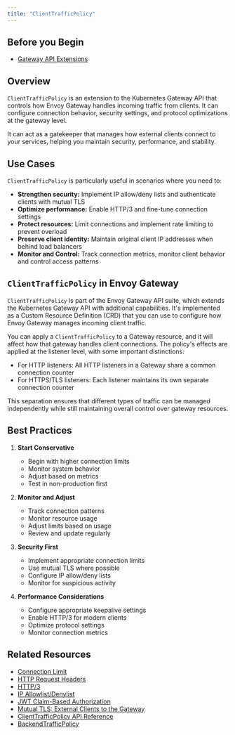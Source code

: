 ```yaml
---
title: "ClientTrafficPolicy"
---
```

## Before you Begin
- [Gateway API Extensions](gateway-api-extensions.md)

## Overview

`ClientTrafficPolicy` is an extension to the Kubernetes Gateway API that controls how Envoy Gateway handles incoming traffic from clients. It can configure connection behavior, security settings, and protocol optimizations at the gateway level.

It can act as a gatekeeper that manages how external clients connect to your services, helping you maintain security, performance, and stability.

## Use Cases

`ClientTrafficPolicy` is particularly useful in scenarios where you need to:

- **Strengthen security:** Implement IP allow/deny lists and authenticate clients with mutual TLS
- **Optimize performance:** Enable HTTP/3 and fine-tune connection settings
- **Protect resources:** Limit connections and implement rate limiting to prevent overload
- **Preserve client identity:** Maintain original client IP addresses when behind load balancers
- **Monitor and Control:** Track connection metrics, monitor client behavior and control access patterns

## `ClientTrafficPolicy` in Envoy Gateway

`ClientTrafficPolicy` is part of the Envoy Gateway API suite, which extends the Kubernetes Gateway API with additional capabilities. It's implemented as a Custom Resource Definition (CRD) that you can use to configure how Envoy Gateway manages incoming client traffic.

You can apply a `ClientTrafficPolicy` to a Gateway resource, and it will affect how that gateway handles client connections. The policy's effects are applied at the listener level, with some important distinctions:

- For HTTP listeners: All HTTP listeners in a Gateway share a common connection counter
- For HTTPS/TLS listeners: Each listener maintains its own separate connection counter

This separation ensures that different types of traffic can be managed independently while still maintaining overall control over gateway resources.

## Best Practices
1. **Start Conservative**
   - Begin with higher connection limits
   - Monitor system behavior
   - Adjust based on metrics
   - Test in non-production first

2. **Monitor and Adjust**
   - Track connection patterns
   - Monitor resource usage
   - Adjust limits based on usage
   - Review and update regularly

3. **Security First**
   - Implement appropriate connection limits
   - Use mutual TLS where possible
   - Configure IP allow/deny lists
   - Monitor for suspicious activity

4. **Performance Considerations**
   - Configure appropriate keepalive settings
   - Enable HTTP/3 for modern clients
   - Optimize protocol settings
   - Monitor connection metrics

## Related Resources

- [Connection Limit](../tasks/traffic/connection-limit)
- [HTTP Request Headers](../tasks/traffic/http-request-headers)
- [HTTP/3](../tasks/traffic/http3)
- [IP Allowlist/Denylist](../tasks/security/ip-allowlist-denylist)
- [JWT Claim-Based Authorization](../tasks/security/jwt-claim-based-authorization)
- [Mutual TLS: External Clients to the Gateway](../tasks/security/mutual-tls-external-clients)
- [ClientTrafficPolicy API Reference](../../api/extension_types#clienttrafficpolicy)
- [BackendTrafficPolicy](backend-traffic-policy.md)
